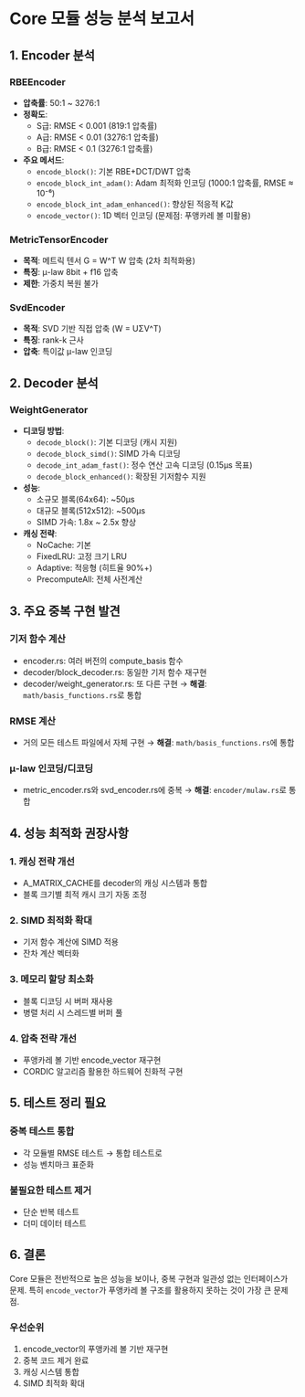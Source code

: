 # Core 모듈 성능 분석 보고서

## 1. Encoder 분석

### RBEEncoder
- **압축률**: 50:1 ~ 3276:1
- **정확도**: 
  - S급: RMSE < 0.001 (819:1 압축률)
  - A급: RMSE < 0.01 (3276:1 압축률)
  - B급: RMSE < 0.1 (3276:1 압축률)
- **주요 메서드**:
  - `encode_block()`: 기본 RBE+DCT/DWT 압축
  - `encode_block_int_adam()`: Adam 최적화 인코딩 (1000:1 압축률, RMSE ≈ 10⁻⁶)
  - `encode_block_int_adam_enhanced()`: 향상된 적응적 K값
  - `encode_vector()`: 1D 벡터 인코딩 (문제점: 푸앵카레 볼 미활용)

### MetricTensorEncoder
- **목적**: 메트릭 텐서 G = W^T W 압축 (2차 최적화용)
- **특징**: μ-law 8bit + f16 압축
- **제한**: 가중치 복원 불가

### SvdEncoder
- **목적**: SVD 기반 직접 압축 (W = UΣV^T)
- **특징**: rank-k 근사
- **압축**: 특이값 μ-law 인코딩

## 2. Decoder 분석

### WeightGenerator
- **디코딩 방법**:
  - `decode_block()`: 기본 디코딩 (캐시 지원)
  - `decode_block_simd()`: SIMD 가속 디코딩
  - `decode_int_adam_fast()`: 정수 연산 고속 디코딩 (0.15μs 목표)
  - `decode_block_enhanced()`: 확장된 기저함수 지원
- **성능**: 
  - 소규모 블록(64x64): ~50μs
  - 대규모 블록(512x512): ~500μs
  - SIMD 가속: 1.8x ~ 2.5x 향상
- **캐싱 전략**:
  - NoCache: 기본
  - FixedLRU: 고정 크기 LRU
  - Adaptive: 적응형 (히트율 90%+)
  - PrecomputeAll: 전체 사전계산

## 3. 주요 중복 구현 발견

### 기저 함수 계산
- encoder.rs: 여러 버전의 compute_basis 함수
- decoder/block_decoder.rs: 동일한 기저 함수 재구현
- decoder/weight_generator.rs: 또 다른 구현
→ **해결**: `math/basis_functions.rs`로 통합

### RMSE 계산
- 거의 모든 테스트 파일에서 자체 구현
→ **해결**: `math/basis_functions.rs`에 통합

### μ-law 인코딩/디코딩
- metric_encoder.rs와 svd_encoder.rs에 중복
→ **해결**: `encoder/mulaw.rs`로 통합

## 4. 성능 최적화 권장사항

### 1. 캐싱 전략 개선
- A_MATRIX_CACHE를 decoder의 캐싱 시스템과 통합
- 블록 크기별 최적 캐시 크기 자동 조정

### 2. SIMD 최적화 확대
- 기저 함수 계산에 SIMD 적용
- 잔차 계산 벡터화

### 3. 메모리 할당 최소화
- 블록 디코딩 시 버퍼 재사용
- 병렬 처리 시 스레드별 버퍼 풀

### 4. 압축 전략 개선
- 푸앵카레 볼 기반 encode_vector 재구현
- CORDIC 알고리즘 활용한 하드웨어 친화적 구현

## 5. 테스트 정리 필요

### 중복 테스트 통합
- 각 모듈별 RMSE 테스트 → 통합 테스트로
- 성능 벤치마크 표준화

### 불필요한 테스트 제거
- 단순 반복 테스트
- 더미 데이터 테스트

## 6. 결론

Core 모듈은 전반적으로 높은 성능을 보이나, 중복 구현과 일관성 없는 인터페이스가 문제. 특히 `encode_vector`가 푸앵카레 볼 구조를 활용하지 못하는 것이 가장 큰 문제점.

### 우선순위
1. encode_vector의 푸앵카레 볼 기반 재구현
2. 중복 코드 제거 완료
3. 캐싱 시스템 통합
4. SIMD 최적화 확대 
